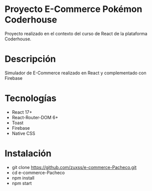 # Proyecto E-Commerce Pokémon Coderhouse

Proyecto realizado en el contexto del curso de React de la plataforma Coderhouse.

# Descripción

Simulador de E-Commerce realizado en React y complementado con Firebase

# Tecnologías

- React 17+
- React-Router-DOM 6+
- Toast
- Firebase
- Native CSS

# Instalación

- git clone https://github.com/zuxss/e-commerce-Pacheco.git
- cd e-commerce-Pacheco
- npm install
- npm start
